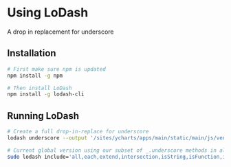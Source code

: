 # Using LoDash

A drop in replacement for underscore

## Installation

```bash
# First make sure npm is updated
npm install -g npm

# Then install LoDash
npm install -g lodash-cli
```

## Running LoDash

```bash
# Create a full drop-in-replace for underscore
lodash underscore --output '/sites/ycharts/apps/main/static/main/js/vendors/lodash-2.4.1.underscore.js'

# Current global version using our subset of _.underscore methods in all of YCharts frontend
sudo lodash include='all,each,extend,intersection,isString,isFunction,isElement,once,sortBy,uniqueId,zip' --output '/sites/ycharts/apps/main/static/main/js/vendors/lodash-2.4.1.ycharts-global.js'
```

